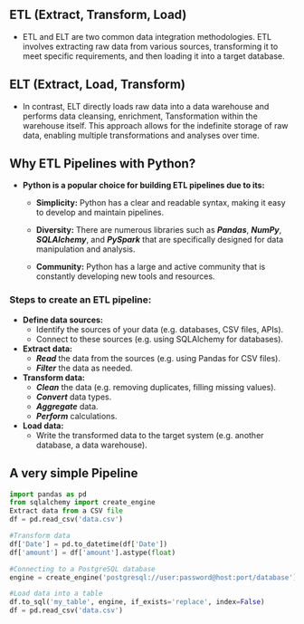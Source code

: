 
## ETL (Extract, Transform, Load)
- ETL and ELT are two common data integration methodologies. 
  ETL involves extracting raw data from various sources, transforming it to meet specific requirements,
  and then loading it into a target database.
## ELT (Extract, Load, Transform)
- In contrast, ELT directly loads raw data into a data warehouse and performs data cleansing, enrichment, Tansformation
  within the warehouse itself.
  This approach allows for the indefinite storage of raw data, enabling multiple transformations and analyses over time.
## Why ETL Pipelines with Python?
- **Python is a popular choice for building ETL pipelines due to its:**

    - **Simplicity:** Python has a clear and readable syntax, making it easy to develop and maintain pipelines.

    - **Diversity:** There are numerous libraries such as ***Pandas***, ***NumPy***, ***SQLAlchemy***, and ***PySpark*** that are specifically 
      designed for data manipulation and analysis.

    - **Community:** Python has a large and active community that is constantly developing new tools and resources.        

### Steps to create an ETL pipeline:
- **Define data sources:**
    - Identify the sources of your data (e.g. databases, CSV files, APIs).
    - Connect to these sources (e.g. using SQLAlchemy for databases).
- **Extract data:**
    - ***Read*** the data from the sources (e.g. using Pandas for CSV files).
    - ***Filter*** the data as needed.
- **Transform data:**
    - ***Clean*** the data (e.g. removing duplicates, filling missing values).
    - ***Convert*** data types.
    - ***Aggregate*** data.
    - ***Perform*** calculations.
- **Load data:**
    - Write the transformed data to the target system (e.g. another database, a data warehouse).

## A very simple Pipeline
```python
import pandas as pd
from sqlalchemy import create_engine
Extract data from a CSV file
df = pd.read_csv('data.csv')

#Transform data
df['Date'] = pd.to_datetime(df['Date'])
df['amount'] = df['amount'].astype(float)

#Connecting to a PostgreSQL database
engine = create_engine('postgresql://user:password@host:port/database')

#Load data into a table
df.to_sql('my_table', engine, if_exists='replace', index=False)
df = pd.read_csv('data.csv')

```







